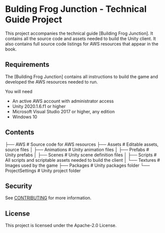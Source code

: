 # Bulding Frog Junction - Technical Guide Project

This project accompanies the technical guide [Building Frog Junction]<LINK TBD>. It contains all the source code and assets needed to build the Unity client. It also contains full source code listings for AWS resources that appear in the book. 
 
## Requirements

The [Building Frog Junction]<LINK TBD> contains all instructions to build the game and developed the AWS resources needed to run.

You will need
- An active AWS account with administrator access
- Unity 2020.1.6.f1 or higher
- Microsoft Visual Studio 2017 or higher, any edition
- Windows 10

## Contents

├── AWS                 # Source code for AWS resources
├── Assets              # Editable assets, source files
│   ├── Animations      # Unity animation files
│   ├── Prefabs         # Unity prefabs
│   ├── Scenes          # Unity scene definition files
│   ├── Scripts         # All scripts and scriptable assets needed to build the client
│   └── Textures        # Images used by the game
├── Packages            # Unity packages folder
└── ProjectSettings     # Unity project folder

## Security

See [CONTRIBUTING](CONTRIBUTING.md#security-issue-notifications) for more information.

## License

This project is licensed under the Apache-2.0 License.


